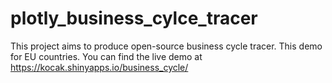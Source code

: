 # plotly_business_cylce_tracer
This project aims to produce open-source business cycle tracer.
This demo for EU countries.
You can find the live demo at https://kocak.shinyapps.io/business_cycle/


